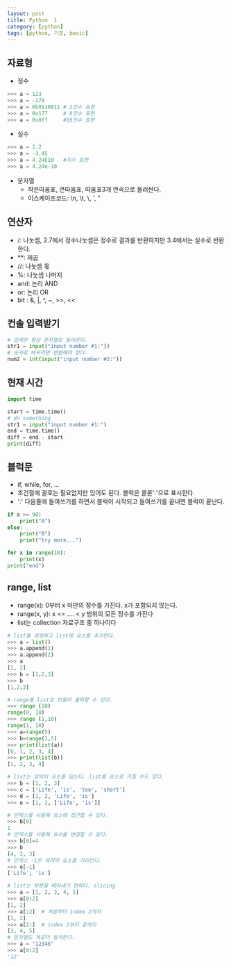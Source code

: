 ```yaml
---
layout: post
title: Python  1
category: [python]
tags: [python, 기초, basic]
---
```


## 자료형

- 정수
``` python
>>> a = 123
>>> a = -178
>>> a = 0b0110011 # 2진수 표현
>>> a = 0o177     # 8진수 표현
>>> a = 0x8ff     #16진수 표현
```
- 실수
``` python
>>> a = 1.2
>>> a = -3.45
>>> a = 4.24E10   #지수 표현
>>> a = 4.24e-10
```

- 문자열
  - 작은따옴표, 큰따옴표, 따옴표3개 연속으로 둘러싼다.
  - 이스케이프코드: \n, \t, \\, \', \"

## 연산자

- /: 나눗셈, 2.7에서 정수나눗셈은 정수로 결과를 반환하지만 3.4에서는 실수로 반환한다.
- **: 제곱
- //: 나눗셈 몫
- %: 나눗셈 나머지
- and: 논리 AND
- or: 논리 OR
- bit : &, |, ^, ~, >>, <<

## 컨솔 입력받기
``` python
# 입력은 항상 문자열로 들어온다.
str1 = input("input number #1:"))
# 숫자로 바꾸려면 변환해야 한다.
num2 = int(input("input number #2:"))
```

## 현재 시간
``` python
import time

start = time.time()
# do something
str1 = input("input number #1:")
end = time.time()
diff = end - start
print(diff)
```

## 블럭문
- if, while, for, ...
- 조건절에 괄호는 필요없지만 있어도 된다. 블럭은 콜론':'으로 표시한다.
- ':' 다음줄에 들여쓰기를 하면서 블럭이 시작되고 들여쓰기를 끝내면 블럭이 끝난다.

``` python
if a >= 90:
    print("A")
else:
    print("B")
    print("try more...")

for x in range(10):
    print(x)
print("end")
```

## range, list
- range(x): 0부터 x 미만의 정수를 가진다. x가 포함되지 않는다.
- range(x, y): x <= .... < y 범위의 모든 정수를 가진다
- list는 collection 자료구조 중 하나이다

``` python
# list를 생성하고 list에 요소를 추가한다. 
>>> a = list()
>>> a.append(1)
>>> a.append(2)
>>> a
[1, 2]
>>> b = [1,2,3]
>>> b
[1,2,3]

# range를 list로 만들어 출력할 수 있다.
>>> range (10)
range(0, 10)
>>> range (1,10)
range(1, 10)
>>> a=range(5)
>>> b=range(1,5)
>>> print(list(a))
[0, 1, 2, 3, 4]
>>> print(list(b))
[1, 2, 3, 4]

# list는 임의의 요소를 담는다. list를 요소로 가질 수도 있다.
>>> b = [1, 2, 3]
>>> c = ['Life', 'is', 'too', 'short']
>>> d = [1, 2, 'Life', 'is']
>>> e = [1, 2, ['Life', 'is']]

# 인덱스를 사용해 요소에 접근할 수 있다.
>>> b[0]
1
# 인덱스를 사용해 요소를 변경할 수 있다.
>>> b[0]=4
>>> b
[4, 2, 3]
# 인덱스 -1은 마지막 요소를 가리킨다.
>>> e[-1]
['Life', 'is']

# list는 부분을 떼어내기 편하다. slicing
>>> a = [1, 2, 3, 4, 5]
>>> a[0:2]
[1, 2]
>>> a[:2]  # 처음부터 index 2까지
[1, 2]
>>> a[2:]  # index 2부터 끝까지
[3, 4, 5]
# 문자열도 똑같이 동작한다.
>>> a = "12345"
>>> a[0:2]
'12'
```
